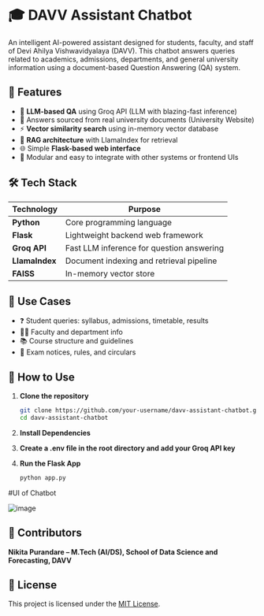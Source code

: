 # 🎓 DAVV Assistant Chatbot
An intelligent AI-powered assistant designed for students, faculty, and staff of Devi Ahilya Vishwavidyalaya (DAVV). This chatbot answers queries related to academics, admissions, departments, and general university information using a document-based Question Answering (QA) system.

## 🚀 Features

- 🧠 **LLM-based QA** using Groq API (LLM with blazing-fast inference)
- 📄 Answers sourced from real university documents (University Website)
- ⚡ **Vector similarity search** using in-memory vector database
- 🔗 **RAG architecture** with LlamaIndex for retrieval
- 🌐 Simple **Flask-based web interface**
- 🧩 Modular and easy to integrate with other systems or frontend UIs

## 🛠️ Tech Stack

| Technology       | Purpose                                    |
|------------------|--------------------------------------------|
| **Python**        | Core programming language                 |
| **Flask**         | Lightweight backend web framework         |
| **Groq API**      | Fast LLM inference for question answering |
| **LlamaIndex**    | Document indexing and retrieval pipeline  |
| **FAISS**         | In-memory vector store                    |

## 🎯 Use Cases

- ❓ Student queries: syllabus, admissions, timetable, results
- 🧑‍🏫 Faculty and department info
- 📚 Course structure and guidelines
- 📝 Exam notices, rules, and circulars

## 📁 How to Use

1. **Clone the repository**

   ```bash
   git clone https://github.com/your-username/davv-assistant-chatbot.git
   cd davv-assistant-chatbot

2. **Install Dependencies**

3. **Create a .env file in the root directory and add your Groq API key**

4. **Run the Flask App**

   ```bash
   python app.py

#UI of Chatbot

![image](https://github.com/user-attachments/assets/3fd1e006-b8f3-4428-9ccd-fd0934fa13e9)


## 🤝 Contributors
**Nikita Purandare – M.Tech (AI/DS), School of Data Science and Forecasting, DAVV**

## 📄 License

This project is licensed under the [MIT License](./LICENSE).
